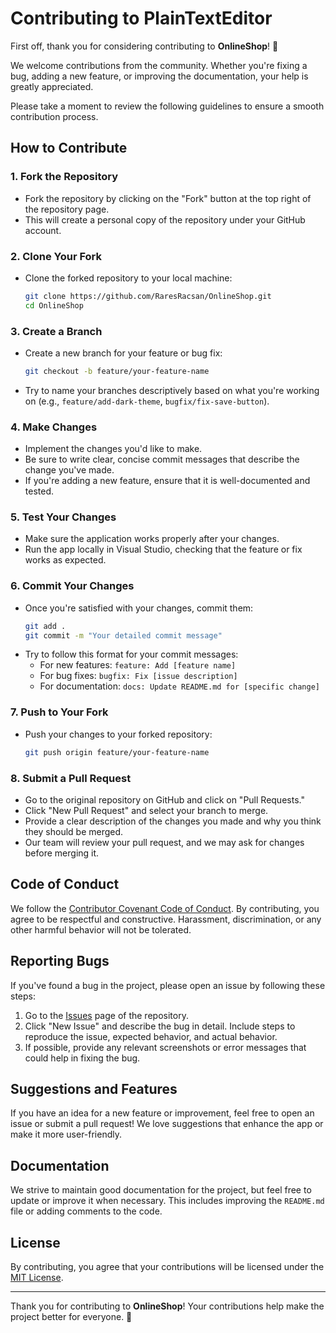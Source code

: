 # Contributing to PlainTextEditor

First off, thank you for considering contributing to **OnlineShop**! 🎉

We welcome contributions from the community. Whether you're fixing a bug, adding a new feature, or improving the documentation, your help is greatly appreciated.

Please take a moment to review the following guidelines to ensure a smooth contribution process.

## How to Contribute

### 1. **Fork the Repository**
   - Fork the repository by clicking on the "Fork" button at the top right of the repository page.
   - This will create a personal copy of the repository under your GitHub account.

### 2. **Clone Your Fork**
   - Clone the forked repository to your local machine:
     ```bash
     git clone https://github.com/RaresRacsan/OnlineShop.git
     cd OnlineShop
     ```

### 3. **Create a Branch**
   - Create a new branch for your feature or bug fix:
     ```bash
     git checkout -b feature/your-feature-name
     ```
   - Try to name your branches descriptively based on what you're working on (e.g., `feature/add-dark-theme`, `bugfix/fix-save-button`).

### 4. **Make Changes**
   - Implement the changes you'd like to make.
   - Be sure to write clear, concise commit messages that describe the change you've made.
   - If you're adding a new feature, ensure that it is well-documented and tested.

### 5. **Test Your Changes**
   - Make sure the application works properly after your changes.
   - Run the app locally in Visual Studio, checking that the feature or fix works as expected.

### 6. **Commit Your Changes**
   - Once you're satisfied with your changes, commit them:
     ```bash
     git add .
     git commit -m "Your detailed commit message"
     ```
   - Try to follow this format for your commit messages:
     - For new features: `feature: Add [feature name]`
     - For bug fixes: `bugfix: Fix [issue description]`
     - For documentation: `docs: Update README.md for [specific change]`

### 7. **Push to Your Fork**
   - Push your changes to your forked repository:
     ```bash
     git push origin feature/your-feature-name
     ```

### 8. **Submit a Pull Request**
   - Go to the original repository on GitHub and click on "Pull Requests."
   - Click "New Pull Request" and select your branch to merge.
   - Provide a clear description of the changes you made and why you think they should be merged.
   - Our team will review your pull request, and we may ask for changes before merging it.

## Code of Conduct

We follow the [Contributor Covenant Code of Conduct](https://www.contributor-covenant.org/). By contributing, you agree to be respectful and constructive. Harassment, discrimination, or any other harmful behavior will not be tolerated.

## Reporting Bugs

If you've found a bug in the project, please open an issue by following these steps:

1. Go to the [Issues](https://github.com/RaresRacsan/OnlineShop/issues) page of the repository.
2. Click "New Issue" and describe the bug in detail. Include steps to reproduce the issue, expected behavior, and actual behavior.
3. If possible, provide any relevant screenshots or error messages that could help in fixing the bug.

## Suggestions and Features

If you have an idea for a new feature or improvement, feel free to open an issue or submit a pull request! We love suggestions that enhance the app or make it more user-friendly.

## Documentation

We strive to maintain good documentation for the project, but feel free to update or improve it when necessary. This includes improving the `README.md` file or adding comments to the code.

## License

By contributing, you agree that your contributions will be licensed under the [MIT License](LICENSE).

---

Thank you for contributing to **OnlineShop**! Your contributions help make the project better for everyone. 🚀
